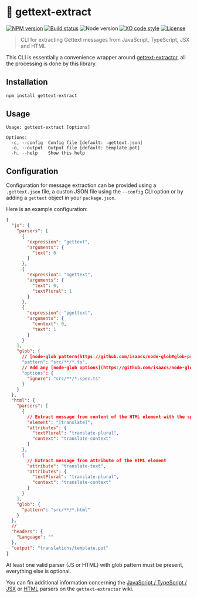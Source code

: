 # :speech_balloon: gettext-extract

[![NPM version](https://img.shields.io/npm/v/gettext-extract.svg)](https://www.npmjs.com/package/gettext-extract)
[![Build status](https://img.shields.io/travis/sinedied/gettext-extract/master.svg)](https://travis-ci.org/sinedied/gettext-extract)
![Node version](https://img.shields.io/node/v/gettext-extract.svg)
[![XO code style](https://img.shields.io/badge/code_style-XO-5ed9c7.svg)](https://github.com/sindresorhus/xo)
[![License](https://img.shields.io/npm/l/gettext-extract.svg)](LICENSE)

> CLI for extracting Gettext messages from JavaScript, TypeScript, JSX and HTML

This CLI is essentially a convenience wrapper around
[gettext-extractor](https://github.com/lukasgeiter/gettext-extractor), all the processing is done by this library.

## Installation

```sh
npm install gettext-extract
```

## Usage
```
Usage: gettext-extract [options]

Options:
  -c, --config  Config file [default: .gettext.json]
  -o, --output  Output file [default: template.pot]
  -h, --help    Show this help
```

## Configuration

Configuration for message extraction can be provided using a `.gettext.json` file, a custon JSON file using the
`--config` CLI option or by adding a `gettext` object in your `package.json`.

Here is an example configuration:
```json
{
  "js": {
    "parsers": [
      {
        "expression": "gettext",
        "arguments": {
          "text": 0
        }
      },
      {
        "expression": "ngettext",
        "arguments": {
          "text": 0,
          "textPlural": 1
        }
      },
      {
        "expression": "pgettext",
        "arguments": {
          "context": 0,
          "text": 1
        }
      }
    ],
    "glob": {
      // [node-glob pattern(https://github.com/isaacs/node-glob#glob-primer) to match your JS files
      "pattern": "src/**/*.ts",
      // Add any [node-glob options](https://github.com/isaacs/node-glob#options) here
      "options": {
        "ignore": "src/**/*.spec.ts"
      }
    }
  },
  "html": {
    "parsers": [
      {
        // Extract message from content of the HTML element with the specified CSS selector
        "element": "[translate]",
        "attributes": {
          "textPlural": "translate-plural",
          "context": "translate-context"
        }
      },
      {
        // Extract message from attribute of the HTML element
        "attribute": "translate-text",
        "attributes": {
          "textPlural": "translate-plural",
          "context": "translate-context"
        }
      }
    ],
    "glob": {
      "pattern": "src/**/*.html"
    }
  },
  //
  "headers": {
    "Language": ""
  },
  "output": "translations/template.pot"
}
```

At least one valid parser (JS or HTML) with glob pattern must be present, everything else is optional.

You can fin additional information concerning the
[JavaScript / TypeScript / JSX](https://github.com/lukasgeiter/gettext-extractor/wiki/JavaScript%2C-TypeScript%2C-JSX)
or [HTML](https://github.com/lukasgeiter/gettext-extractor/wiki/HTML) parsers on the `gettext-extractor` wiki.
